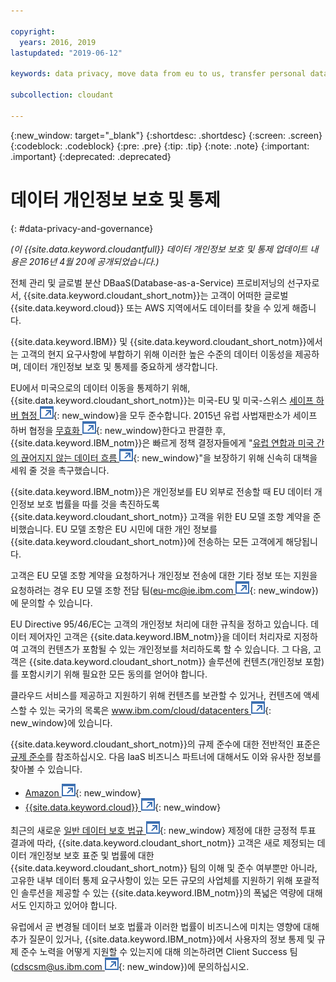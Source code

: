 ```yaml
---

copyright:
  years: 2016, 2019
lastupdated: "2019-06-12"

keywords: data privacy, move data from eu to us, transfer personal data outside eu

subcollection: cloudant

---
```


{:new_window: target="_blank"}
{:shortdesc: .shortdesc}
{:screen: .screen}
{:codeblock: .codeblock}
{:pre: .pre}
{:tip: .tip}
{:note: .note}
{:important: .important}
{:deprecated: .deprecated}

<!-- Acrolinx: 2017-05-10 -->

# 데이터 개인정보 보호 및 통제
{: #data-privacy-and-governance}

_(이 {{site.data.keyword.cloudantfull}} 데이터 개인정보 보호 및 통제 업데이트 내용은 2016년 4월 20에 공개되었습니다.)_

전체 관리 및 글로벌 분산 DBaaS(Database-as-a-Service) 프로비저닝의 선구자로서, {{site.data.keyword.cloudant_short_notm}}는 고객이 어떠한 글로벌 {{site.data.keyword.cloud}} 또는 AWS 지역에서도 데이터를 찾을 수 있게 해줍니다.

{{site.data.keyword.IBM}} 및 {{site.data.keyword.cloudant_short_notm}}에서는 고객의 현지 요구사항에 부합하기 위해 이러한 높은 수준의 데이터 이동성을 제공하며, 데이터 개인정보 보호 및 통제를 중요하게 생각합니다.

EU에서 미국으로의 데이터 이동을 통제하기 위해, {{site.data.keyword.cloudant_short_notm}}는 미국-EU 및 미국-스위스
[세이프 하버 협정 ![외부 링크 아이콘](../images/launch-glyph.svg "외부 링크 아이콘")](https://www.export.gov/safeharbor_eu){: new_window}을 모두 준수합니다.
2015년 유럽 사법재판소가 세이프 하버 협정을 [무효화 ![외부 링크 아이콘](../images/launch-glyph.svg "외부 링크 아이콘")](http://curia.europa.eu/juris/document/document.jsf?text=&docid=169195&pageIndex=0&doclang=en&mode=req&dir=&occ=first&part=1&cid=113326){: new_window}한다고
판결한 후, {{site.data.keyword.IBM_notm}}은 빠르게 정책 결정자들에게 "[유럽 연합과 미국 간의 끊어지지 않는 데이터 흐름 ![외부 아이콘 링크](../images/launch-glyph.svg "외부 링크 아이콘")](http://www.ibm.com/ibm/ibmgra/safe_harbor_10062015.html){: new_window}"을
보장하기 위해 신속히 대책을 세워 줄 것을 촉구했습니다.

{{site.data.keyword.IBM_notm}}은 개인정보를 EU 외부로 전송할 때 EU 데이터 개인정보 보호 법률을 따를 것을 촉진하도록 {{site.data.keyword.cloudant_short_notm}} 고객을 위한 EU 모델 조항 계약을 준비했습니다.
EU 모델 조항은 EU 시민에 대한 개인 정보를 {{site.data.keyword.cloudant_short_notm}}에 전송하는 모든 고객에게 해당됩니다.

고객은 EU 모델 조항 계약을 요청하거나 개인정보 전송에 대한 기타 정보 또는 지원을 요청하려는 경우
EU 모델 조항 전담 팀([eu-mc@ie.ibm.com ![외부 링크 아이콘](../images/launch-glyph.svg "외부 링크 아이콘")](mailto:eu-mc@ie.ibm.com){: new_window})에 문의할 수 있습니다.

EU Directive 95/46/EC는 고객의 개인정보 처리에 대한 규칙을 정하고 있습니다.
데이터 제어자인 고객은 {{site.data.keyword.IBM_notm}}을 데이터 처리자로 지정하여 고객의 컨텐츠가 포함될 수 있는 개인정보를 처리하도록 할 수 있습니다.
그 다음, 고객은 {{site.data.keyword.cloudant_short_notm}} 솔루션에 컨텐츠(개인정보 포함)를 포함시키기 위해 필요한 모든 동의를 얻어야 합니다.

클라우드 서비스를 제공하고 지원하기 위해 컨텐츠를 보관할 수 있거나, 컨텐츠에 액세스할 수 있는
국가의 목록은 [www.ibm.com/cloud/datacenters ![외부 링크 아이콘](../images/launch-glyph.svg "외부 링크 아이콘")](http://www.ibm.com/cloud/datacenters){: new_window}에 있습니다.

{{site.data.keyword.cloudant_short_notm}}의 규제 준수에 대한 전반적인 표준은 [규제 준수](/docs/services/Cloudant?topic=cloudant-compliance#compliance)를 참조하십시오.
다음 IaaS 비즈니스 파트너에 대해서도 이와 유사한 정보를 찾아볼 수 있습니다.

-   [Amazon ![외부 링크 아이콘](../images/launch-glyph.svg "외부 링크 아이콘")](https://aws.amazon.com/compliance/){: new_window}
-   [{{site.data.keyword.cloud}} ![외부 링크 아이콘](../images/launch-glyph.svg "외부 링크 아이콘")](https://www.ibm.com/cloud/compliance){: new_window}

최근의 새로운 [일반 데이터 보호 법규 ![외부 링크 아이콘](../images/launch-glyph.svg "외부 링크 아이콘")](http://www.engadget.com/2016/04/14/eu-data-protection-rules/){: new_window} 제정에 대한
긍정적 투표 결과에 따라, {{site.data.keyword.cloudant_short_notm}} 고객은 새로 제정되는 데이터 개인정보 보호 표준 및 법률에 대한 {{site.data.keyword.cloudant_short_notm}} 팀의 이해 및 준수 여부뿐만 아니라, 고유한 내부 데이터 통제 요구사항이 있는 모든 규모의 사업체를 지원하기 위해 포괄적인 솔루션을 제공할 수 있는 {{site.data.keyword.IBM_notm}}의 폭넓은 역량에 대해서도 인지하고 있어야 합니다.

유럽에서 곧 변경될 데이터 보호 법률과 이러한 법률이 비즈니스에 미치는 영향에 대해 추가 질문이 있거나, {{site.data.keyword.IBM_notm}}에서 사용자의 정보 통제 및 규제 준수 노력을 어떻게 지원할 수 있는지에 대해 의논하려면 Client Success 팀([cdscsm@us.ibm.com ![외부 링크 아이콘](../images/launch-glyph.svg "외부 링크 아이콘")](mailto:cdscsm@us.ibm.com){: new_window})에 문의하십시오. 
